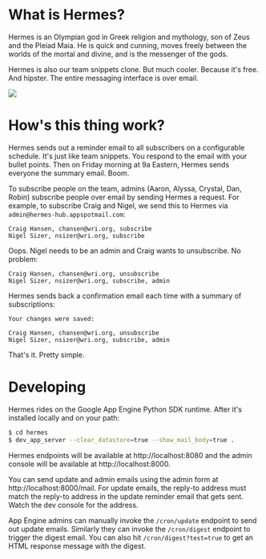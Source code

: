# What is Hermes?

Hermes is an Olympian god in Greek religion and mythology, son of Zeus and the Pleiad Maia. He is quick and cunning, moves freely between the worlds of the mortal and divine, and is the messenger of the gods. 

Hermes is also our team snippets clone. But much cooler. Because it's free. And hipster. The entire messaging interface is over email.

![](http://www.marvunapp.com/Appendix/hermesmr1.jpg)

# How's this thing work?

Hermes sends out a reminder email to all subscribers on a configurable schedule. It's just like team snippets. You respond to the email with your bullet points. Then on Friday morning at 9a Eastern, Hermes sends everyone the summary email. Boom.

To subscribe people on the team, admins (Aaron, Alyssa, Crystal, Dan, Robin) subscribe people over email by sending Hermes a request. For example, to subscribe Craig and Nigel, we send this to Hermes via `admin@hermes-hub.appspotmail.com`:

```
Craig Hansen, chansen@wri.org, subscribe
Nigel Sizer, nsizer@wri.org, subscribe
```

Oops. Nigel needs to be an admin and Craig wants to unsubscribe. No problem:

```
Craig Hansen, chansen@wri.org, unsubscribe
Nigel Sizer, nsizer@wri.org, subscribe, admin
```

Hermes sends back a confirmation email each time with a summary of subscriptions:

```
Your changes were saved:

Craig Hansen, chansen@wri.org, unsubscribe
Nigel Sizer, nsizer@wri.org, subscribe, admin
```

That's it. Pretty simple. 

# Developing

Hermes rides on the Google App Engine Python SDK runtime. After it's installed locally and on your path:

```bash
$ cd hermes
$ dev_app_server --clear_datastore=true --show_mail_body=true .
```

Hermes endpoints will be available at http://localhost:8080 and the admin console will be available at http://localhost:8000. 

You can send update and admin emails using the admin form at http://localhost:8000/mail. For update emails, the reply-to address must match the reply-to address in the update reminder email that gets sent. Watch the dev console for the address.

App Engine admins can manually invoke the `/cron/update` endpoint to send out update emails. Similarly they can invoke the `/cron/digest` endpoint to trigger the digest email. You can also hit `/cron/digest?test=true` to get an HTML response message with the digest.
